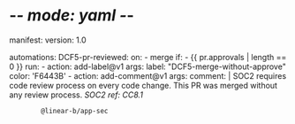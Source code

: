 # -*- mode: yaml -*-

manifest:
  version: 1.0

automations:
  DCF5-pr-reviewed:
    on:
      - merge
    if:
      - {{ pr.approvals | length == 0 }}
    run:
      - action: add-label@v1
        args:
          label: "DCF5-merge-without-approve"
          color: 'F6443B'
      - action: add-comment@v1
        args:
          comment: |
            SOC2 requires code review process on every code change.
            This PR was merged without any review process. 
            _SOC2 ref: CC8.1_

            @linear-b/app-sec